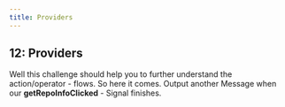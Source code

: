 ```yaml
---
title: Providers
---
```


## 12: Providers

Well this challenge should help you to further understand the action/operator - flows.
So here it comes.
Output another Message when our **getRepoInfoClicked** - Signal finishes.